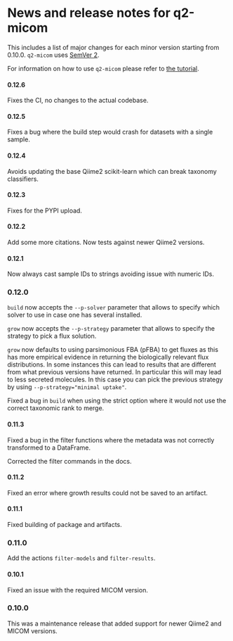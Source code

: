 # News and release notes for q2-micom

This includes a list of major changes for each minor version starting from 0.10.0. `q2-micom` uses [SemVer 2](https://semver.org/).

For information on how to use `q2-micom` please refer to
[the tutorial](https://micom-dev.github.io/q2-micom).

#### 0.12.6

Fixes the CI, no changes to the actual codebase.

#### 0.12.5

Fixes a bug where the build step would crash for datasets with a single sample.

#### 0.12.4

Avoids updating the base Qiime2 scikit-learn which can break taxonomy classifiers.

#### 0.12.3

Fixes for the PYPI upload.

#### 0.12.2

Add some more citations. Now tests against newer Qiime2 versions.

#### 0.12.1

Now always cast sample IDs to strings avoiding issue with numeric IDs.

### 0.12.0

`build` now accepts the `--p-solver` parameter that allows to specify which solver
to use in case one has several installed.

`grow` now accepts the `--p-strategy` parameter that allows to specify the strategy
to pick a flux solution.

`grow` now defaults to using parsimonious FBA (pFBA) to get fluxes as this has more
empirical evidence in returning the biologically relevant flux distributions. In some
instances this can lead to results that are different from what previous versions
have returned. In particular this will may lead to less secreted molecules.
In this case you can pick the previous strategy by using `--p-strategy="minimal uptake"`.

Fixed a bug in `build` when using the strict option where it would not use the correct
taxonomic rank to merge.

#### 0.11.3

Fixed a bug in the filter functions where the metadata was not correctly transformed
to a DataFrame.

Corrected the filter commands in the docs.

#### 0.11.2

Fixed an error where growth results could not be saved to an artifact.

#### 0.11.1

Fixed building of package and artifacts.

### 0.11.0

Add the actions `filter-models` and `filter-results`.

#### 0.10.1

Fixed an issue with the required MICOM version.

### 0.10.0

This was a maintenance release that added support for newer Qiime2 and MICOM versions.
